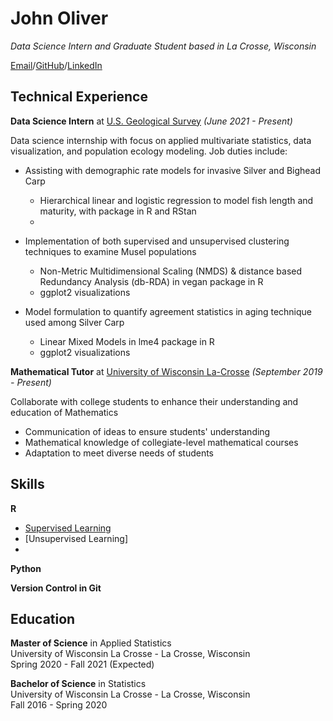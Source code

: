 # John Oliver

_Data Science Intern and Graduate Student based in La Crosse, Wisconsin_

[Email](mailto:oliver.john@uwlax.edu)/[GitHub](https://github.com/oliverjohnw)/[LinkedIn](https://www.linkedin.com/in/john-oliver-76508519a/)

## Technical Experience

**Data Science Intern** at [U.S. Geological Survey](https://www.usgs.gov/) _(June 2021 - Present)_ <br>

Data science internship with focus on applied multivariate statistics, data visualization, and population ecology modeling. Job duties include:
 -  Assisting with demographic rate models for invasive Silver and Bighead Carp
     - Hierarchical linear and logistic regression to model fish length and maturity, with package in R and RStan
     - 


 -  Implementation of both supervised and unsupervised clustering techniques to examine Musel populations
     - Non-Metric Multidimensional Scaling (NMDS) & distance based Redundancy Analysis (db-RDA) in vegan package in R
     - ggplot2 visualizations

 -  Model formulation to quantify agreement statistics in aging technique used among Silver Carp
     - Linear Mixed Models in lme4 package in R
     - ggplot2 visualizations
 
**Mathematical Tutor** at [University of Wisconsin La-Crosse](https:https://www.uwlax.edu/) _(September 2019 - Present)_<br>

Collaborate with college students to enhance their understanding and education of Mathematics
 - Communication of ideas to ensure students' understanding
 - Mathematical knowledge of collegiate-level mathematical courses
 - Adaptation to meet diverse needs of students

## Skills

**R**
 - [Supervised Learning](https://github.com/oliverjohnw/supervised-learning)
 - [Unsupervised Learning] 
 - 

**Python**

**Version Control in Git**


## Education

**Master of Science**  in Applied Statistics <br>
University of Wisconsin La Crosse - La Crosse, Wisconsin <br>
Spring 2020 - Fall 2021 (Expected)

**Bachelor of Science**  in Statistics <br>
University of Wisconsin La Crosse  - La Crosse, Wisconsin <br>
Fall 2016 - Spring 2020 
